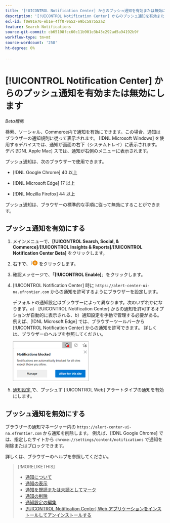 ```yaml
---
title: '[!UICONTROL Notification Center] からのプッシュ通知を有効または無効にします'
description: '[!UICONTROL Notification Center] からのプッシュ通知を有効または無効にする方法について説明します。'
exl-id: f0e91e76-eb1e-4ff0-9a52-e9bc587552a2
feature: Search Notifications
source-git-commit: cb65108fcc60c11b901e3b43c292ad5a94192b9f
workflow-type: tm+mt
source-wordcount: '258'
ht-degree: 0%

---
```


# [!UICONTROL Notification Center] からのプッシュ通知を有効または無効にします

*Beta機能*

検索、ソーシャル、Commerce内で通知を有効にできます。この場合、通知はブラウザーの通知規則に従って表示されます。 [!DNL Microsoft Windows] を使用するデバイスでは、通知が画面の右下（システムトレイ）に表示されます。 デバ [!DNL Apple Mac] スでは、通知が右側のメニューに表示されます。

プッシュ通知は、次のブラウザーで使用できます。

* [!DNL Google Chrome] 40 以上

* [!DNL Microsoft Edge] 17 以上

* [!DNL Mozilla Firefox] 44 以上

プッシュ通知は、ブラウザーの標準的な手順に従って無効にすることができます。

## プッシュ通知を有効にする

1. メインメニューで、**[!UICONTROL Search, Social, & Commerce]**/**[!UICONTROL Insights & Reports]**/**[!UICONTROL Notification Center Beta]** をクリックします。

2. 右下で、「![ プッシュ通知を有効にする ](/help/search-social-commerce/assets/notifications-push.png " プッシュ通知を有効にする ") をクリックします。

3. 確認メッセージで、「**[!UICONTROL Enable]**」をクリックします。

4. [!UICONTROL Notification Center] 時に `https://alert-center-ui-na.efrontier.com` からの通知を許可するようにブラウザーを設定します。

   デフォルトの通知設定はブラウザーによって異なります。次のいずれかになります。a） [!UICONTROL Notification Center] からの通知を許可するオプションが自動的に表示される、b）通知設定を手動で管理する必要がある。 例えば、[!DNL Microsoft Edge] では、ブラウザーツールバーから [!UICONTROL Notification Center] からの通知を許可できます。 詳しくは、ブラウザーのヘルプを参照してください。

   ![Microsoft Edgeで通知設定を管理する場所 ](/help/search-social-commerce/assets/notifications-blocked-dialog.png "Microsoft Edgeで通知設定を管理する場所 ")

5. [ 通知設定 ](notification-edit.md) で、プッシュす [!UICONTROL Web] アラートタイプの通知を有効にします。

## プッシュ通知を無効にする

ブラウザーの通知マネージャー内の `https://alert-center-ui-na.efrontier.com` から通知を削除します。 例えば、[!DNL Google Chrome] では、指定したサイトから `chrome://settings/content/notifications` で通知を削除またはブロックできます。

詳しくは、ブラウザーのヘルプを参照してください。

>[!MORELIKETHIS]
>
>* [ 通知について ](/help/search-social-commerce/notifications/notification-about.md)
>* [ 通知の表示 ](notification-view.md)
>* [ 通知を既読または未読としてマーク ](notification-mark-read-unread.md)
>* [ 通知の削除 ](notification-delete.md)
>* [ 通知設定の編集 ](notification-edit.md)
>* [[!UICONTROL Notification Center] Web アプリケーションをインストールしてアンインストールする ](notification-app-install-uninstall.md)
